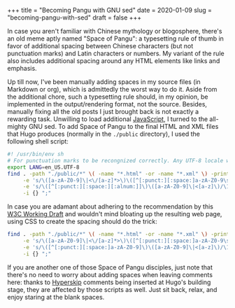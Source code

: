 +++
title = "Becoming Pangu with GNU sed"
date = 2020-01-09
slug = "becoming-pangu-with-sed"
draft = false
+++

In case you aren't familiar with Chinese mythology or blogosphere, there's an old meme aptly named "Space of Pangu": a typesetting rule of thumb in favor of additional spacing between Chinese characters (but not punctuation marks) and Latin characters or numbers. My variant of the rule also includes additional spacing around any HTML elements like links and emphasis.

Up till now, I've been manually adding spaces in my source files (in Markdown or org), which is admittedly the worst way to do it. Aside from the additional chore, such a typesetting rule should, in my opinion, be implemented in the output/rendering format, not the source. Besides, manually fixing all the old posts I just brought back is not exactly a rewarding task. Unwilling to load additional [JavaScript](https://github.com/vinta/pangu.js), I turned to the all-mighty GNU sed. To add Space of Pangu to the final HTML and XML files that Hugo produces (normally in the `./public` directory), I used the following shell script:

```sh
#! /usr/bin/env sh
# For punctuation marks to be recongnized correctly. Any UTF-8 locale would do.
export LANG=en_US.UTF-8
find . -path "./public/*" \( -name "*.html" -or -name "*.xml" \) -print -exec sed \
     -e 's/\([a-zA-Z0-9]\|<\/[a-z]*>\)\([^[:punct:][:space:]a-zA-Z0-9\s]\)/\1 \2/g' \
     -e 's/\([^[:punct:][:space:][:alnum:]]\)\([a-zA-Z0-9]\|<[a-z]\)/\1 \2/g' \
     -i {} ";"
```

In case you are adamant about adhering to the recommendation by this [W3C Working Draft](https://www.w3.org/TR/clreq/#mixed%5Ftext%5Fcomposition%5Fin%5Fhorizontal%5Fwriting%5Fmodegg) and wouldn't mind bloating up the resulting web page, using CSS to create the spacing should do the trick:

```sh
find . -path "./public/*" \( -name "*.html" -or -name "*.xml" \) -print -exec sed \
     -e 's/\([a-zA-Z0-9]\|<\/[a-z]*>\)\([^[:punct:][:space:]a-zA-Z0-9\s]\)/\1<span style="margin:0.25ch;"><\/span>\2/g' \
     -e 's/\([^[:punct:][:space:]a-zA-Z0-9]\)\([a-zA-Z0-9]\|<[a-z]\)/\1<span style="margin:0.25ch;"><\/span>\2/g' \
     -i {} ";"
```

If you are another one of those Space of Pangu disciples, just note that there's no need to worry about adding spaces when leaving comments here: thanks to [Hyperskip](https://git.shimmy1996.com/shimmy1996/hugo-hyperskip) comments being inserted at Hugo's building stage, they are affected by those scripts as well. Just sit back, relax, and enjoy staring at the blank spaces.
